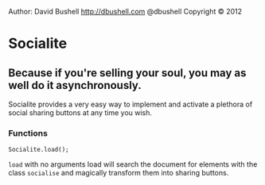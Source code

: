 Author: David Bushell http://dbushell.com @dbushell
Copyright © 2012

# Socialite

## Because if you're selling your soul, you may as well do it asynchronously.

Socialite provides a very easy way to implement and activate a plethora of social sharing buttons at any time you wish.

### Functions

	Socialite.load();

`load` with no arguments load will search the document for elements with the class `socialise` and magically transform them into sharing buttons.


